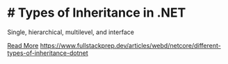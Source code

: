 # # Types of Inheritance in .NET

Single, hierarchical, multilevel, and interface

[Read More](https://www.fullstackprep.dev/articles/webd/netcore/different-types-of-inheritance-dotnet) https://www.fullstackprep.dev/articles/webd/netcore/different-types-of-inheritance-dotnet